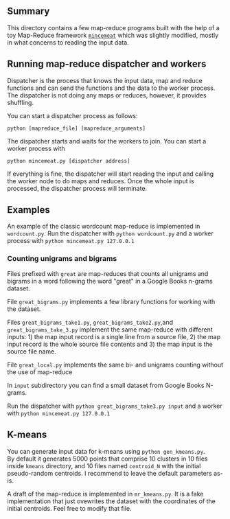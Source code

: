 ## Summary

This directory contains a few map-reduce programs built with the help of a toy Map-Reduce framework [`mincemeat`](https://github.com/michaelfairley/mincemeatpy) which was slightly modified, mostly in what concerns to reading the input data. 

## Running map-reduce dispatcher and workers

Dispatcher is the process that knows the input data, map and reduce functions and can send the functions and the 
data to the worker process. The dispatcher is not doing any maps or reduces, however, it provides shuffling.

You can start a dispatcher process as follows:

```shell
python [mapreduce_file] [mapreduce_arguments]
```

The dispatcher starts and waits for the workers to join. You can start a worker process with 

```shell
python mincemeat.py [dispatcher address]   
```

If everything is fine, the dispatcher will start reading the input and calling the worker node to do maps and reduces. 
Once the whole input is processed, the dispatcher process will terminate.

## Examples
An example of the classic wordcount map-reduce is implemented in `wordcount.py`. 
Run the dispatcher with `python wordcount.py` and a worker process with `python mincemeat.py 127.0.0.1`

### Counting unigrams and bigrams

Files prefixed with `great` are map-reduces that counts all unigrams and bigrams in a word following the word 
"great" in a Google Books n-grams dataset.

File `great_bigrams.py` implements a few library functions for working with the dataset.

Files `great_bigrams_take1.py`, `great_bigrams_take2.py`,and `great_bigrams_take_3.py` implement the same map-reduce with
different inputs: 1) the map input record is a single line from a source file, 2) the map input record is the whole 
source file contents and 3) the map input is the source file name.

File `great_local.py` implements the same bi- and unigrams counting without the use of map-reduce

In `input` subdirectory you can find a small dataset from Google Books N-grams.

Run the dispatcher with `python great_bigrams_take3.py input` and a worker with `python mincemeat.py 127.0.0.1`

## K-means
You can generate input data for k-means using `python gen_kmeans.py`. \
By default it generates 5000 points that comprise 10 clusters in 10 files inside `kmeans` directory, and 10 files named 
`centroid_N` with the initial pseudo-random centroids. I recommend to leave the default parameters as-is.

A draft of the map-reduce is implemented in `mr_kmeans.py`. It is a fake implementation that just ovewrites the dataset
with the coordinates of the initial centroids. Feel free to modify that file.